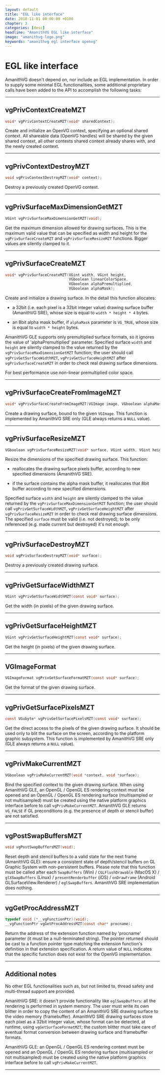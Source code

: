 ```yaml
---
layout: default
title: "EGL like interface"
date: 2018-11-01 08:00:00 +0100
chapter: 3
categories: [desc]
headline: "AmanithVG EGL like interface"
image: "amanithvg-logo.png"
keywords: "amanithvg egl interface openvg"
---
```


# EGL like interface

AmanithVG doesn't depend on, nor include an EGL implementation. In order to supply some minimal EGL functionalities, some additional proprietary calls have been added to the API to accomplish the following tasks:

---

## vgPrivContextCreateMZT

```c
void* vgPrivContextCreateMZT(void* sharedContext);
```

Create and initialize an OpenVG context, specifying an optional shared context. All shareable data (OpenVG handles) will be shared by the given shared context, all other contexts shared context already shares with, and the newly created context.

---

## vgPrivContextDestroyMZT

```c 
void vgPrivContextDestroyMZT(void* context);
```

Destroy a previously created OpenVG context.

---

## vgPrivSurfaceMaxDimensionGetMZT

```c
VGint vgPrivSurfaceMaxDimensionGetMZT(void);
```

Get the maximum dimension allowed for drawing surfaces. This is the maximum valid value that can be specified as width and height for the `vgPrivSurfaceCreateMZT` and `vgPrivSurfaceResizeMZT` functions. Bigger values are silently clamped to it.

---

## vgPrivSurfaceCreateMZT

```c
void* vgPrivSurfaceCreateMZT(VGint width, VGint height,
                             VGboolean linearColorSpace,
                             VGboolean alphaPremultiplied,
                             VGboolean alphaMask);
```

Create and initialize a drawing surface. In the detail this function allocates:

  * a 32bit (i.e. each pixel is a 32bit integer value) drawing surface buffer (AmanithVG SRE), whose size is equal to `width * height * 4` bytes.

  * an 8bit alpha mask buffer, if `alphaMask` parameter is `VG_TRUE`, whose size is equal to `width * height` bytes.

AmanithVG GLE supports only premultiplied surface formats, so it ignores the value of 'alphaPremultiplied' parameter. Specified surface `width` and `height` are silently clamped to the value returned by the `vgPrivSurfaceMaxDimensionGetMZT` function; the user should call `vgPrivGetSurfaceWidthMZT`, `vgPrivGetSurfaceHeightMZT` after `vgPrivSurfaceCreateMZT` in order to check real drawing surface dimensions.

For best performance use non-linear premultiplied color space.

---

## vgPrivSurfaceCreateFromImageMZT

```c
void* vgPrivSurfaceCreateFromImageMZT(VGImage image, VGboolean alphaMask);
```

Create a drawing surface, bound to the given `VGImage`. This function is implemented by AmanithVG SRE only (GLE always returns a `NULL` value).

---

## vgPrivSurfaceResizeMZT

```c
VGboolean vgPrivSurfaceResizeMZT(void* surface, VGint width, VGint height);
```

Resize the dimensions of the specified drawing surface. This function:

   * reallocates the drawing surface pixels buffer, according to new specified dimensions (AmanithVG SRE).

   * if the surface contains the alpha mask buffer, it reallocates that 8bit buffer according to new specified dimensions.

Specified surface `width` and `height` are silently clamped to the value returned by the `vgPrivSurfaceMaxDimensionGetMZT` function; the user should call `vgPrivGetSurfaceWidthMZT`, `vgPrivGetSurfaceHeightMZT` after `vgPrivSurfaceResizeMZT` in order to check real drawing surface dimensions. The specified `surface` must be valid (i.e. not destroyed); to be only referenced (e.g. made current but destroyed) it's not enough.

---

## vgPrivSurfaceDestroyMZT

```c
void vgPrivSurfaceDestroyMZT(void* surface);
```

Destroy a previously created drawing surface.

---

## vgPrivGetSurfaceWidthMZT

```c
VGint vgPrivGetSurfaceWidthMZT(const void* surface);
```

Get the width (in pixels) of the given drawing surface.

---

## vgPrivGetSurfaceHeightMZT

```c
VGint vgPrivGetSurfaceHeightMZT(const void* surface);
```

Get the height (in pixels) of the given drawing surface.

---

## VGImageFormat

```c
VGImageFormat vgPrivGetSurfaceFormatMZT(const void* surface);
```

Get the format of the given drawing surface.

---

## vgPrivGetSurfacePixelsMZT

```c
const VGubyte* vgPrivGetSurfacePixelsMZT(const void* surface);
```

Get the direct access to the pixels of the given drawing surface. It should be used only to blit the surface on the screen, according to the platform graphic subsystem. This function is implemented by AmanithVG SRE only (GLE always returns a `NULL` value).

---

## vgPrivMakeCurrentMZT

```c
VGboolean vgPrivMakeCurrentMZT(void *context, void *surface);
```

Bind the specified context to the given drawing surface. When using AmanithVG GLE, an OpenGL / OpenGL ES rendering context must be opened and an OpenGL / OpenGL ES rendering surface (multisampled or not multisampled) must be created using the native platform graphics interface before to call `vgPrivMakeCurrentMZT`. AmanithVG GLE returns `VG_FALSE` if GL preconditions (e.g. the presence of depth or stencil buffer) are not satisfied.

---

## vgPostSwapBuffersMZT

```c
void vgPostSwapBuffersMZT(void);
```

Reset depth and stencil buffers to a valid state for the next frame (AmanithVG GLE): ensure a consistent state of depth/stencil buffers on GL Graphic System with non-persistent buffers. Please note that this function must be called after each `SwapBuffers` (Win) / `CGLFlushDrawable` (MacOS X) / `glXSwapBuffers` (Linux) / `presentRenderbuffer` (iOS) / `onDrawFrame` (Android GLSurfaceView.Renderer) / `eglSwapBuffers`. AmanithVG SRE implementation does nothing.

---

## vgGetProcAddressMZT

```c
typedef void (*__vgFunctionPtr)(void);
__vgFunctionPtr vgGetProcAddressMZT(const char* procname);
```

Return the address of the extension function named by 'procname' parameter (it must be a null-terminated string). The pointer returned should be cast to a function pointer type matching the extension function's definition in that extension specification. A return value of `NULL` indicates that the specific function does not exist for the OpenVG implementation.

---

## Additional notes

No other EGL functionalities such as, but not limited to, thread safety and multi-thread support are provided.

AmanithVG SRE: it doesn't provide functionality like `eglSwapBuffers`: all the rendering is performed in system memory. The user must write its own blitter in order to copy the content of an AmanithVG SRE drawing surface to the video memory (framebuffer). AmanithVG SRE drawing surfaces store each pixel as a 32bit integer value, whose format can be detected, at runtime, using `vgGetSurfaceFormatMZT`; the custom blitter must take care of eventual format conversion between drawing surface and framebuffer formats.

AmanithVG GLE: an OpenGL / OpenGL ES rendering context must be opened and an OpenGL / OpenGL ES rendering surface (multisampled or not multisampled) must be created using the native platform graphics interface before to call `vgPrivMakeCurrentMZT`.

---
